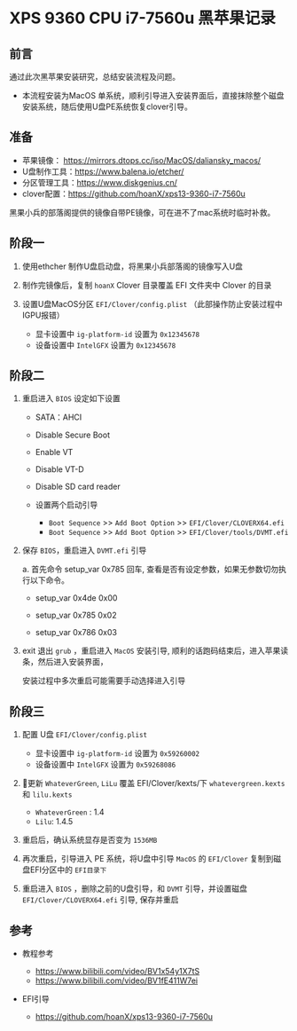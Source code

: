 # XPS 9360 CPU i7-7560u 黑苹果记录 

## 前言

通过此次黑苹果安装研究，总结安装流程及问题。

- 本流程安装为MacOS 单系统，顺利引导进入安装界面后，直接抹除整个磁盘安装系统，随后使用U盘PE系统恢复clover引导。

## 准备

  - 苹果镜像： https://mirrors.dtops.cc/iso/MacOS/daliansky_macos/
  - U盘制作工具：https://www.balena.io/etcher/
  - 分区管理工具：https://www.diskgenius.cn/
  - clover配置：https://github.com/hoanX/xps13-9360-i7-7560u
  
  黑果小兵的部落阁提供的镜像自带PE镜像，可在进不了mac系统时临时补救。

## 阶段一

1. 使用ethcher 制作U盘启动盘，将黑果小兵部落阁的镜像写入U盘

2. 制作完镜像后，复制 `hoanX` Clover 目录覆盖 EFI 文件夹中 Clover 的目录

3. 设置U盘MacOS分区 `EFI/Clover/config.plist` （此部操作防止安装过程中IGPU报错）

    - 显卡设置中 `ig-platform-id` 设置为 `0x12345678`
    - 设备设置中 `IntelGFX` 设置为 `0x12345678`

## 阶段二

1. 重启进入 `BIOS` 设定如下设置

    - SATA：AHCI
    - Disable Secure Boot
    - Enable VT
    - Disable VT-D
    - Disable SD card reader 
    - 设置两个启动引导
  
        - `Boot Sequence`  >> `Add Boot Option` >> `EFI/Clover/CLOVERX64.efi`
        - `Boot Sequence`  >> `Add Boot Option` >> `EFI/Clover/tools/DVMT.efi`

2. 保存 `BIOS`，重启进入 `DVMT.efi` 引导 

    a. 首先命令 setup_var 0x785 回车, 查看是否有设定参数，如果无参数切勿执行以下命令。

      - setup_var 0x4de 0x00

      - setup_var 0x785 0x02

      - setup_var 0x786 0x03

3. exit 退出 `grub` ，重启进入 `MacOS` 安装引导, 顺利的话跑码结束后，进入苹果读条，然后进入安装界面， 

    安装过程中多次重启可能需要手动选择进入引导

## 阶段三

1. 配置 U盘 `EFI/Clover/config.plist` 

    - 显卡设置中 `ig-platform-id` 设置为 `0x59260002`
    - 设备设置中 `IntelGFX` 设置为 `0x59268086`

2. 更新 `WhateverGreen`, `LiLu` 覆盖 EFI/Clover/kexts/下 `whatevergreen.kexts` 和 `lilu.kexts`

    - `WhateverGreen` : 1.4
    - `Lilu`: 1.4.5

3. 重启后，确认系统显存是否变为 `1536MB` 

4. 再次重启，引导进入 PE 系统，将U盘中引导 `MacOS` 的 `EFI/Clover` 复制到磁盘EFI分区中的 `EFI目录下`

5. 重启进入 `BIOS` ，删除之前的U盘引导，和 `DVMT` 引导，并设置磁盘 `EFI/Clover/CLOVERX64.efi` 引导, 保存并重启

## 参考

- 教程参考
  - https://www.bilibili.com/video/BV1x54y1X7tS
  - https://www.bilibili.com/video/BV1fE411W7ei

- EFI引导

  - https://github.com/hoanX/xps13-9360-i7-7560u
